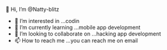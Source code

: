  👋 Hi, I’m @Natty-blitz
- 👀 I’m interested in ...codin 
- 🌱 I’m currently learning ...mobile app development
- 💞️ I’m looking to collaborate on ...hacking app development
- 📫 How to reach me ...you can reach me on email

<!---
Natty-blitz/Natty-blitz is a ✨ special ✨ repository because its `README.md` (this file) appears on your GitHub profile.
You can click the Preview link to take a look at your changes.
--->
